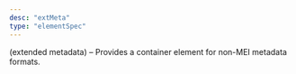 ```yaml
---
desc: "extMeta"
type: "elementSpec"
---
```


(extended metadata) – Provides a container element for non-MEI metadata formats.
